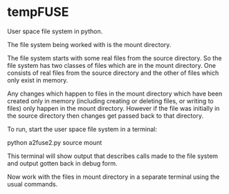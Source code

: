 # tempFUSE
User space file system in python.

The file system being worked with is the mount directory.

The file system starts with some real files from the source directory. So the file system has two classes of files which are in the mount directory. One consists of real files from the source directory and the other of files which only exist in memory.

Any changes which happen to files in the mount directory which have been created only in memory (including creating or deleting files, or writing to files) only happen in the mount directory. However if the file was initially in the source directory then changes get passed back to that directory.

To run, start the user space file system in a terminal:

python a2fuse2.py source mount

This terminal will show output that describes calls made to the file system and output gotten back in debug form.

Now work with the files in mount directory in a separate terminal using the usual commands.
